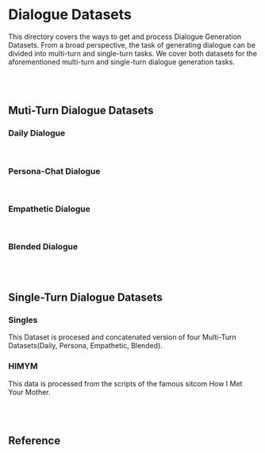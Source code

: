 # Dialogue Datasets

This directory covers the ways to get and process Dialogue Generation Datasets.
From a broad perspective, the task of generating dialogue can be divided into multi-turn and single-turn tasks.
We cover both datasets for the aforementioned multi-turn and single-turn dialogue generation tasks.

<br>
<br>

## Muti-Turn Dialogue Datasets

### Daily Dialogue

<br>

### Persona-Chat Dialogue

<br>

### Empathetic Dialogue

<br>

### Blended Dialogue


<br>
<br>


## Single-Turn Dialogue Datasets

### Singles
This Dataset is procesed and concatenated version of four Multi-Turn Datasets(Daily, Persona, Empathetic, Blended). 


### HIMYM
This data is processed from the scripts of the famous sitcom How I Met Your Mother.


<br>
<br>


## Reference

<br>
